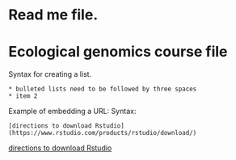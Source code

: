 # Read me file.

# Ecological genomics course file

Syntax for creating a list.
```
* bulleted lists need to be followed by three spaces   
* item 2   

```

Example of embedding a URL:
Syntax:
```
[directions to download Rstudio](https://www.rstudio.com/products/rstudio/download/)
```
[directions to download Rstudio](https://www.rstudio.com/products/rstudio/download/)
